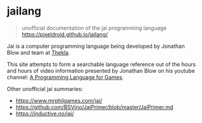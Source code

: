 # jailang

> unofficial documentation of the jai programming language <br>
> https://pixeldroid.github.io/jailang/

Jai is a computer programming language being developed by Jonathan Blow and team at [Thekla][thekla-web].

This site attempts to form a searchable language reference out of the hours and hours of video information presented by Jonathan Blow on his youtube channel: [A Programming Language for Games].

Other unofficial jai summaries:

- https://www.mrphilgames.com/jai/
- https://github.com/BSVino/JaiPrimer/blob/master/JaiPrimer.md
- https://inductive.no/jai/



[A Programming Language for Games]: https://www.youtube.com/playlist?list=PLmV5I2fxaiCKfxMBrNsU1kgKJXD3PkyxO "video playlist introducing the jai language and its motivations"
[thekla-twitter]: https://twitter.com/Thekla_Inc "Thekla, Inc. on Twitter"
[thekla-web]: http://the-witness.net/news/ "Thekla, Inc on the web"
